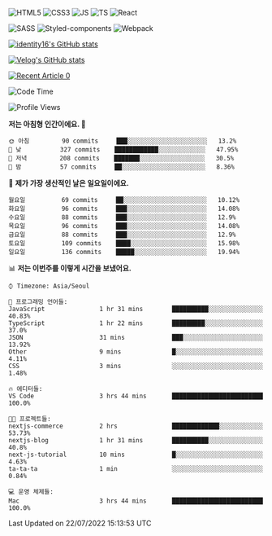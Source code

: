 ![HTML5](https://img.shields.io/badge/html5-E34F26?style=for-the-badge&logo=html5&logoColor=white)
![CSS3](https://img.shields.io/badge/css3-1572B6?style=for-the-badge&logo=css3&logoColor=white)
![JS](https://img.shields.io/badge/javascript-F7DF1E?style=for-the-badge&logo=javascript&logoColor=black)
![TS](https://img.shields.io/badge/typescript-3178C6?style=for-the-badge&logo=typescript&logoColor=white)
![React](https://img.shields.io/badge/react-61DAFB?style=for-the-badge&logo=javascript&logoColor=black)

![SASS](https://img.shields.io/badge/sass-CC6699?style=for-the-badge&logo=sass&logoColor=white)
![Styled-components](https://img.shields.io/badge/styled_components-DB7093?style=for-the-badge&logo=styled-components&logoColor=white)
![Webpack](https://img.shields.io/badge/webpack-8DD6F9?style=for-the-badge&logo=webpack&logoColor=black)

[![identity16's GitHub stats](https://github-readme-stats.vercel.app/api?username=identity16&theme=graywhite&show_icons=true)](https://github.com/anuraghazra/github-readme-stats)

[![Velog's GitHub stats](https://velog-readme-stats.vercel.app/api?name=identity16)](https://velog-readme-stats.vercel.app/api/redirect?name=identity16)

<a target="_blank" href="https://github-readme-medium-recent-article.vercel.app/medium/@identity16/0"><img src="https://github-readme-medium-recent-article.vercel.app/medium/@identity16/0" alt="Recent Article 0"></a>

<!--START_SECTION:waka-->
![Code Time](http://img.shields.io/badge/Code%20Time-0%20secs-blue)

![Profile Views](http://img.shields.io/badge/Profile%20Views-1-blue)

**저는 아침형 인간이에요. 🐤** 

```text
🌞 아침         90 commits     ███░░░░░░░░░░░░░░░░░░░░░░   13.2% 
🌆 낮　         327 commits    ████████████░░░░░░░░░░░░░   47.95% 
🌃 저녁         208 commits    ███████░░░░░░░░░░░░░░░░░░   30.5% 
🌙 밤　         57 commits     ██░░░░░░░░░░░░░░░░░░░░░░░   8.36%

```
📅 **제가 가장 생산적인 날은 일요일이에요.** 

```text
월요일          69 commits     ██░░░░░░░░░░░░░░░░░░░░░░░   10.12% 
화요일          96 commits     ███░░░░░░░░░░░░░░░░░░░░░░   14.08% 
수요일          88 commits     ███░░░░░░░░░░░░░░░░░░░░░░   12.9% 
목요일          96 commits     ███░░░░░░░░░░░░░░░░░░░░░░   14.08% 
금요일          88 commits     ███░░░░░░░░░░░░░░░░░░░░░░   12.9% 
토요일          109 commits    ████░░░░░░░░░░░░░░░░░░░░░   15.98% 
일요일          136 commits    █████░░░░░░░░░░░░░░░░░░░░   19.94%

```


📊 **저는 이번주를 이렇게 시간을 보냈어요.** 

```text
⌚︎ Timezone: Asia/Seoul

💬 프로그래밍 언어들: 
JavaScript               1 hr 31 mins        ██████████░░░░░░░░░░░░░░░   40.83% 
TypeScript               1 hr 22 mins        █████████░░░░░░░░░░░░░░░░   37.0% 
JSON                     31 mins             ███░░░░░░░░░░░░░░░░░░░░░░   13.92% 
Other                    9 mins              █░░░░░░░░░░░░░░░░░░░░░░░░   4.11% 
CSS                      3 mins              ░░░░░░░░░░░░░░░░░░░░░░░░░   1.48%

🔥 에디터들: 
VS Code                  3 hrs 44 mins       █████████████████████████   100.0%

🐱‍💻 프로젝트들: 
nextjs-commerce          2 hrs               █████████████░░░░░░░░░░░░   53.73% 
nextjs-blog              1 hr 31 mins        ██████████░░░░░░░░░░░░░░░   40.8% 
next-js-tutorial         10 mins             █░░░░░░░░░░░░░░░░░░░░░░░░   4.63% 
ta-ta-ta                 1 min               ░░░░░░░░░░░░░░░░░░░░░░░░░   0.84%

💻 운영 체제들: 
Mac                      3 hrs 44 mins       █████████████████████████   100.0%

```


 Last Updated on 22/07/2022 15:13:53 UTC
<!--END_SECTION:waka-->

